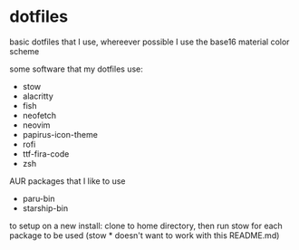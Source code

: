 # dotfiles

basic dotfiles that I use, whereever possible I use the base16 material color scheme

some software that my dotfiles use:
* stow
* alacritty
* fish
* neofetch
* neovim
* papirus-icon-theme
* rofi
* ttf-fira-code
* zsh

AUR packages that I like to use
* paru-bin
* starship-bin

to setup on a new install: clone to home directory, then run stow for each package to be used (stow * doesn't want to work with this README.md)
